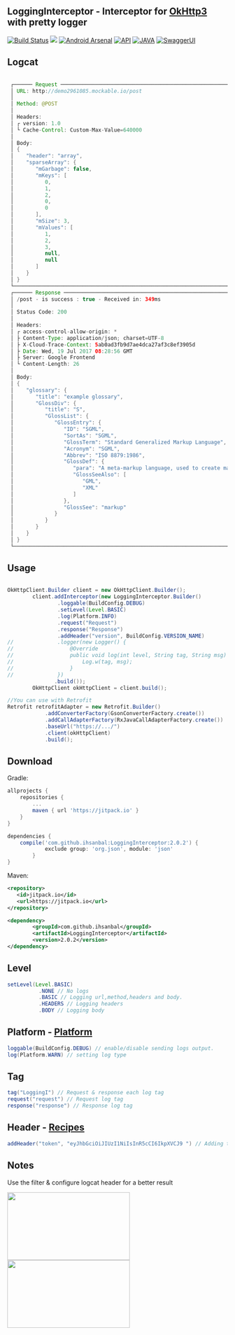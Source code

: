 LoggingInterceptor - Interceptor for [OkHttp3](https://github.com/square/okhttp) with pretty logger
--------

[![Build Status](https://travis-ci.org/ihsanbal/LoggingInterceptor.svg?branch=master)](https://travis-ci.org/ihsanbal/LoggingInterceptor)
[![](https://img.shields.io/badge/AndroidWeekly-%23147-blue.svg?style=flat-square)](http://androidweekly.net/issues/issue-272)
[![Android Arsenal](https://img.shields.io/badge/Android%20Arsenal-LoggingInterceptor-green.svg?style=flat-square)](https://android-arsenal.com/details/1/5870)
[![API](https://img.shields.io/badge/API-9%2B-brightgreen.svg?style=flat-square)](http://www.oracle.com/technetwork/java/javase/downloads/jre7-downloads-1880261.html)
[![JAVA](https://img.shields.io/badge/JAVA-7-brightgreen.svg?style=flat-square)](http://www.oracle.com/technetwork/java/javase/downloads/jre7-downloads-1880261.html)
[![SwaggerUI](https://img.shields.io/badge/Swagger-mockable.io-orange.svg?style=flat-square)](https://www.mockable.io/swagger/index.html?url=https%3A%2F%2Fdemo2961085.mockable.io%3Fopenapi#!/demo2961085)

Logcat
--------
```java

 ┌────── Request ────────────────────────────────────────────────────────────────────────
 │ URL: http://demo2961085.mockable.io/post
 │ 
 │ Method: @POST
 │ 
 │ Headers:
 │ ┌ version: 1.0
 │ └ Cache-Control: Custom-Max-Value=640000
 │ 
 │ Body:
 │ {
 │    "header": "array",
 │    "sparseArray": {
 │       "mGarbage": false,
 │       "mKeys": [
 │          0,
 │          1,
 │          2,
 │          0,
 │          0
 │       ],
 │       "mSize": 3,
 │       "mValues": [
 │          1,
 │          2,
 │          3,
 │          null,
 │          null
 │       ]
 │    }
 │ }
 └───────────────────────────────────────────────────────────────────────────────────────
 ┌────── Response ───────────────────────────────────────────────────────────────────────
 │ /post - is success : true - Received in: 349ms
 │ 
 │ Status Code: 200
 │ 
 │ Headers:
 │ ┌ access-control-allow-origin: *
 │ ├ Content-Type: application/json; charset=UTF-8
 │ ├ X-Cloud-Trace-Context: 5ab0ad3fb9d7ae4dca27af3c8ef3905d
 │ ├ Date: Wed, 19 Jul 2017 08:28:56 GMT
 │ ├ Server: Google Frontend
 │ └ Content-Length: 26
 │ 
 │ Body:
 │ {
 │    "glossary": {
 │       "title": "example glossary",
 │       "GlossDiv": {
 │          "title": "S",
 │          "GlossList": {
 │             "GlossEntry": {
 │                "ID": "SGML",
 │                "SortAs": "SGML",
 │                "GlossTerm": "Standard Generalized Markup Language",
 │                "Acronym": "SGML",
 │                "Abbrev": "ISO 8879:1986",
 │                "GlossDef": {
 │                   "para": "A meta-markup language, used to create markup languages such as DocBook.",
 │                   "GlossSeeAlso": [
 │                      "GML",
 │                      "XML"
 │                   ]
 │                },
 │                "GlossSee": "markup"
 │             }
 │          }
 │       }
 │    }
 │ }
 └───────────────────────────────────────────────────────────────────────────────────────

```

Usage
--------

```java

OkHttpClient.Builder client = new OkHttpClient.Builder();
        client.addInterceptor(new LoggingInterceptor.Builder()
                .loggable(BuildConfig.DEBUG)
                .setLevel(Level.BASIC)
                .log(Platform.INFO)
                .request("Request")
                .response("Response")
                .addHeader("version", BuildConfig.VERSION_NAME)
//              .logger(new Logger() {
//                  @Override
//                  public void log(int level, String tag, String msg) {
//                      Log.w(tag, msg);
//                  }
//              })
               .build());
        OkHttpClient okHttpClient = client.build();

//You can use with Retrofit
Retrofit retrofitAdapter = new Retrofit.Builder()
            .addConverterFactory(GsonConverterFactory.create())
            .addCallAdapterFactory(RxJavaCallAdapterFactory.create())
            .baseUrl("https://.../")
            .client(okHttpClient)
            .build();
```

Download
--------

Gradle:
```groovy
allprojects {
	repositories {
		...
		maven { url 'https://jitpack.io' }
	}
}

dependencies {
	compile('com.github.ihsanbal:LoggingInterceptor:2.0.2') {
        	exclude group: 'org.json', module: 'json'
    	}
}
```

Maven:
```xml
<repository>
   <id>jitpack.io</id>
   <url>https://jitpack.io</url>
</repository>

<dependency>
	    <groupId>com.github.ihsanbal</groupId>
	    <artifactId>LoggingInterceptor</artifactId>
	    <version>2.0.2</version>
</dependency>
```

Level
--------

```java
setLevel(Level.BASIC)
	      .NONE // No logs
	      .BASIC // Logging url,method,headers and body.
	      .HEADERS // Logging headers
	      .BODY // Logging body
```	

Platform - [Platform](https://github.com/square/okhttp/blob/master/okhttp/src/main/java/okhttp3/internal/platform/Platform.java)
--------

```java
loggable(BuildConfig.DEBUG) // enable/disable sending logs output.
log(Platform.WARN) // setting log type
```

Tag
--------

```java
tag("LoggingI") // Request & response each log tag
request("request") // Request log tag
response("response") // Response log tag

```
	
Header - [Recipes](https://github.com/square/okhttp/wiki/Recipes)
--------

```java
addHeader("token", "eyJhbGciOiJIUzI1NiIsInR5cCI6IkpXVCJ9 ") // Adding to request
```

Notes
--------
Use the filter & configure logcat header for a better result

<p align="left">
    <img src="https://github.com/ihsanbal/LoggingInterceptor/blob/master/images/screen_shot_5.png" width="280" height="155"/>
    <img src="https://github.com/ihsanbal/LoggingInterceptor/blob/master/images/screen_shot_4.png" width="280" height="155"/>
</p>
